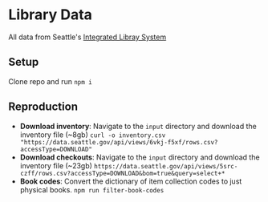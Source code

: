 # Library Data

All data from Seattle's [Integrated Libray System](https://data.seattle.gov/Community/Integrated-Library-System-ILS-Data-Dictionary/pbt3-ytbc)

## Setup
Clone repo and run `npm i`

## Reproduction
* **Download inventory**: Navigate to the `input` directory and download the inventory file (~8gb) `curl -o inventory.csv "https://data.seattle.gov/api/views/6vkj-f5xf/rows.csv?accessType=DOWNLOAD"`
* **Download checkouts**: Navigate to the `input` directory and download the inventory file (~23gb) `https://data.seattle.gov/api/views/5src-czff/rows.csv?accessType=DOWNLOAD&bom=true&query=select+*`
* **Book codes**: Convert the dictionary of item collection codes to just physical books. `npm run filter-book-codes`
